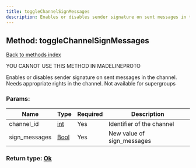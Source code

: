 ```yaml
---
title: toggleChannelSignMessages
description: Enables or disables sender signature on sent messages in the channel. Needs appropriate rights in the channel. Not available for supergroups
---
```

## Method: toggleChannelSignMessages  
[Back to methods index](index.md)


YOU CANNOT USE THIS METHOD IN MADELINEPROTO


Enables or disables sender signature on sent messages in the channel. Needs appropriate rights in the channel. Not available for supergroups

### Params:

| Name     |    Type       | Required | Description |
|----------|---------------|----------|-------------|
|channel\_id|[int](../types/int.md) | Yes|Identifier of the channel|
|sign\_messages|[Bool](../types/Bool.md) | Yes|New value of sign_messages|


### Return type: [Ok](../types/Ok.md)

